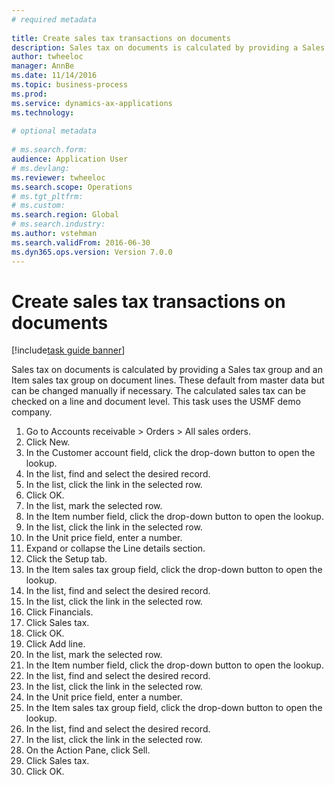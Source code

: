 ```yaml
--- 
# required metadata 
 
title: Create sales tax transactions on documents
description: Sales tax on documents is calculated by providing a Sales tax group and an Item sales tax group on document lines. 
author: twheeloc
manager: AnnBe 
ms.date: 11/14/2016
ms.topic: business-process 
ms.prod:  
ms.service: dynamics-ax-applications 
ms.technology:  
 
# optional metadata 
 
# ms.search.form:   
audience: Application User 
# ms.devlang:  
ms.reviewer: twheeloc
ms.search.scope: Operations 
# ms.tgt_pltfrm:  
# ms.custom:  
ms.search.region: Global
# ms.search.industry: 
ms.author: vstehman
ms.search.validFrom: 2016-06-30 
ms.dyn365.ops.version: Version 7.0.0 
---
```

# Create sales tax transactions on documents

[!include[task guide banner](../../includes/task-guide-banner.md)]

Sales tax on documents is calculated by providing a Sales tax group and an Item sales tax group on document lines. These default from master data but can be changed manually if necessary. The calculated sales tax can be checked on a line and document level. This task uses the USMF demo company.

1. Go to Accounts receivable > Orders > All sales orders.
2. Click New.
3. In the Customer account field, click the drop-down button to open the lookup.
4. In the list, find and select the desired record.
5. In the list, click the link in the selected row.
6. Click OK.
7. In the list, mark the selected row.
8. In the Item number field, click the drop-down button to open the lookup.
9. In the list, click the link in the selected row.
10. In the Unit price field, enter a number.
11. Expand or collapse the Line details section.
12. Click the Setup tab.
13. In the Item sales tax group field, click the drop-down button to open the lookup.
14. In the list, find and select the desired record.
15. In the list, click the link in the selected row.
16. Click Financials.
17. Click Sales tax.
18. Click OK.
19. Click Add line.
20. In the list, mark the selected row.
21. In the Item number field, click the drop-down button to open the lookup.
22. In the list, find and select the desired record.
23. In the list, click the link in the selected row.
24. In the Unit price field, enter a number.
25. In the Item sales tax group field, click the drop-down button to open the lookup.
26. In the list, find and select the desired record.
27. In the list, click the link in the selected row.
28. On the Action Pane, click Sell.
29. Click Sales tax.
30. Click OK.

